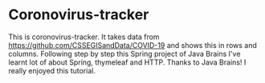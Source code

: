 # Coronovirus-tracker
This is coronovirus-tracker. It takes data from https://github.com/CSSEGISandData/COVID-19 and shows this in rows and columns.
Following step by step this Spring project of Java Brains I've learnt lot of about Spring, thymeleaf and HTTP. Thanks to Java Brains! I really enjoyed this tutorial.
